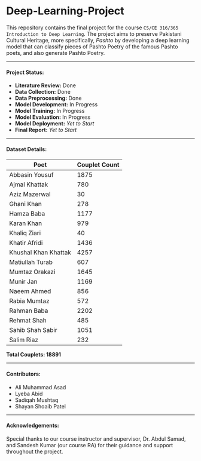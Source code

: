 # Deep-Learning-Project

This repository contains the final project for the course `CS/CE 316/365 Introduction to Deep Learning`. The project aims to preserve Pakistani Cultural Heritage, more specifically, _Pashto_ by developing a deep learning model that can classify pieces of Pashto Poetry of the famous Pashto poets, and also generate Pashto Poetry. 

---
#### Project Status:

- **Literature Review:** Done
- **Data Collection:** Done
- **Data Preprocessing:** Done
- **Model Development:** In Progress
- **Model Training:** In Progress
- **Model Evaluation:** In Progress
- **Model Deployment:** _Yet to Start_
- **Final Report:** _Yet to Start_

<!-- ---

#### Work Files

- [Collective OneDrive Link](https://habibuniversity-my.sharepoint.com/:f:/g/personal/aa07190_st_habib_edu_pk/EtjCMZRVWSZCn8NPJaJlWHIBHCCG6ym_-mj_Ph6HSP7f_w?e=5hyTu5)
- [Literature Sources Document](https://habibuniversity-my.sharepoint.com/:w:/r/personal/aa07190_st_habib_edu_pk/_layouts/15/Doc.aspx?sourcedoc=%7BF8F97C43-E2C4-4557-AB8C-698C9C07E2F9%7D&file=Literature%20Review%20-%20Compilation.docx&action=default&mobileredirect=true)
- [List of Pashto Poets](https://habibuniversity-my.sharepoint.com/:w:/r/personal/aa07190_st_habib_edu_pk/_layouts/15/Doc.aspx?sourcedoc=%7BFE9264B8-4A6C-47AA-BB06-115A401B9981%7D&file=Pashto%20Poets.docx&action=default&mobileredirect=true) -->

---
#### Dataset Details:

| **Poet** | **Couplet Count** |
| --- | --- |
| Abbasin Yousuf | 1875 |
| Ajmal Khattak | 780 |
| Aziz Mazerwal | 30 |
| Ghani Khan | 278 |
| Hamza Baba | 1177 |
| Karan Khan | 979 |
| Khaliq Ziari | 40 |
| Khatir Afridi | 1436 |
| Khushal Khan Khattak | 4257 |
| Matiullah Turab | 607 |
| Mumtaz Orakazi | 1645 |
| Munir Jan | 1169 |
| Naeem Ahmed | 856 |
| Rabia Mumtaz | 572 |
| Rahman Baba | 2202 |
| Rehmat Shah | 485 |
| Sahib Shah Sabir | 1051 |
| Salim Riaz | 232 |

**Total Couplets: 18891**

---
#### Contributors:
- Ali Muhammad Asad
- Lyeba Abid
- Sadiqah Mushtaq
- Shayan Shoaib Patel

---
#### Acknowledgements:

Special thanks to our course instructor and supervisor, Dr. Abdul Samad, and Sandesh Kumar (our course RA) for their guidance and support throughout the project.
